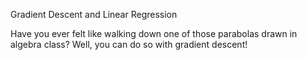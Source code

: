Gradient Descent and Linear Regression

Have you ever felt like walking down one of those parabolas drawn in algebra class? Well, you can do so with gradient descent!

